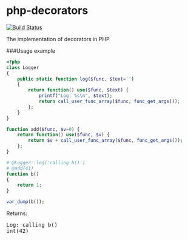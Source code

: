 php-decorators
==============

[![Build Status](https://travis-ci.org/AterCattus/php-decorators.png)](https://travis-ci.org/AterCattus/php-decorators)

The implementation of decorators in PHP

###Usage example

```php
<?php
class Logger
{
    public static function log($func, $text='')
    {
        return function() use($func, $text) {
            printf("Log: %s\n", $text);
            return call_user_func_array($func, func_get_args());
        };
    }
}

function add($func, $v=0) {
    return function() use($func, $v) {
        return $v + call_user_func_array($func, func_get_args());
    };
}

# @Logger::log('calling b()')
# @add(41)
function b()
{
    return 1;
}

var_dump(b());
```
Returns:
<pre>
Log: calling b()
int(42)
</pre>
